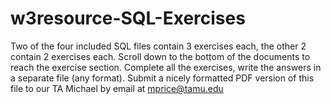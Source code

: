 # w3resource-SQL-Exercises

Two of the four included SQL files contain 3 exercises each, the other 2 contain 2 exercises each. 
Scroll down to the bottom of the documents to reach the exercise section. 
Complete all the exercises, write the answers in a separate file (any format). 
Submit a nicely formatted PDF version of this file to our TA Michael by email at mprice@tamu.edu
